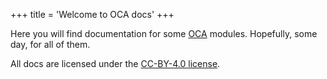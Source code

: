 +++
title = 'Welcome to OCA docs'
+++

Here you will find documentation for some [OCA](https://odoo-community.org/) modules.
Hopefully, some day, for all of them.

All docs are licensed under the [CC-BY-4.0 license](./LICENSE.txt).
